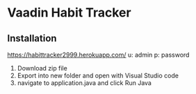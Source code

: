 # Vaadin Habit Tracker


## Installation
https://habittracker2999.herokuapp.com/ 
u: admin p: password

1. Download zip file
2. Export into new folder and open with Visual Studio code
3. navigate to application.java and click Run Java
